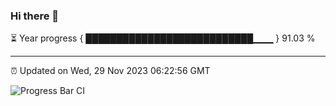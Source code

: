 ### Hi there 👋

⏳ Year progress { ███████████████████████████▁▁▁ } 91.03 %

---

⏰ Updated on Wed, 29 Nov 2023 06:22:56 GMT

![Progress Bar CI](https://github.com/ZhaoGui/ZhaoGui/workflows/Progress%20Bar%20CI/badge.svg)
